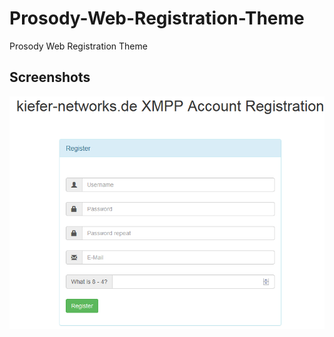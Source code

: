 # Prosody-Web-Registration-Theme
Prosody Web Registration Theme

## Screenshots
![Alt text](/screenshots/screen1.png?raw=true "Registration Form Simple")

